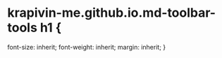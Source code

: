 # krapivin-me.github.io.md-toolbar-tools h1 {
  font-size: inherit;
  font-weight: inherit;
  margin: inherit;
}
